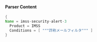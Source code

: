#### Parser Content
```Java
{
Name = imss-security-alert-3
  Product = IMSS
  Conditions = [ """詐称メールフィルタ""" ]
}
```